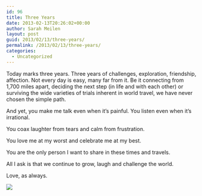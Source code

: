 ```yaml
---
id: 96
title: Three Years
date: 2013-02-13T20:26:02+00:00
author: Sarah Meilen
layout: post
guid: 2013/02/13/three-years/
permalink: /2013/02/13/three-years/
categories:
  - Uncategorized
---
```

Today marks three years. Three years of challenges, exploration, friendship, affection. Not every day is easy, many far from it. Be it connecting from 1,700 miles apart, deciding the next step (in life and with each other) or surviving the wide varieties of trials inherent in world travel, we have never chosen the simple path.

And yet, you make me talk even when it&#8217;s painful. You listen even when it&#8217;s irrational.

You coax laughter from tears and calm from frustration.

You love me at my worst and celebrate me at my best.

You are the only person I want to share in these times and travels.

All I ask is that we continue to grow, laugh and challenge the world.

Love, as always.

![](http://static1.squarespace.com/static/5064cb5984ae62abc9229999/5064cb5a84ae62abc92299ae/51188a93e4b0c59967ad8e98/1432178556442/image.jpg)
